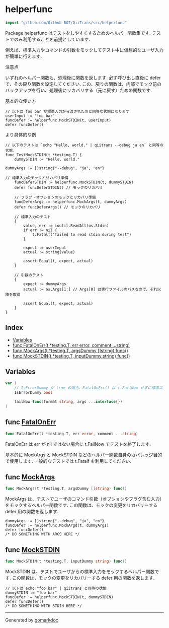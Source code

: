 <!-- Code generated by gomarkdoc. DO NOT EDIT -->

# helperfunc

```go
import "github.com/Qithub-BOT/QiiTrans/src/helperfunc"
```

Package helperfunc はテストをしやすくするためのヘルパー関数集です\. テストでのみ利用することを前提としています\.

例えば、標準入力やコマンドの引数をモックしてテスト中に仮想的なユーザ入力が簡単に行えます\.

注意点

いずれのヘルパー関数も、処理後に関数を返します\. 必ず呼び出し直後に defer で、その戻り関数を設定してください\. この、戻りの関数は、内部でモック前のバックアップを行い、処理後にリカバリする（元に戻す）ための関数です\.

基本的な使い方

```
// 以下は foo bar が標準入力から渡されたのと同等な状態になります
userInput := "foo bar"
funcDefer := helperfunc.MockSTDIN(t, userInput)
defer funcDefer()
```

より具体的な例

```
// 以下のテストは `echo "Hello, world." | qiitrans --debug ja en` と同等の状態.
func TestMockSTDIN(t *testing.T) {
	dummySTDIN := "Hello, world."
```

```
dummyArgs := []string{"--debug", "ja", "en"}
```

```
// 標準入力のモックとリカバリ準備
	funcDeferSTDIN := helperfunc.MockSTDIN(t, dummySTDIN)
	defer funcDeferSTDIN() // モックのリカバリ

	// フラグ・オプションのモックとリカバリ準備
	funcDeferArgs := helperfunc.MockArgs(t, dummyArgs)
	defer funcDeferArgs() // モックのリカバリ

	// 標準入力のテスト
	{
		value, err := ioutil.ReadAll(os.Stdin)
		if err != nil {
			t.Fatalf("failed to read stdin during test")
		}

		expect := userInput
		actual := string(value)

		assert.Equal(t, expect, actual)
	}

	// 引数のテスト
	{
		expect := dummyArgs
		actual := os.Args[1:] // Args[0] は実行ファイルのパスなので、それ以降を取得

		assert.Equal(t, expect, actual)
	}
}
```

## Index

- [Variables](<#variables>)
- [func FatalOnErr(t *testing.T, err error, comment ...string)](<#func-fatalonerr>)
- [func MockArgs(t *testing.T, argsDummy []string) func()](<#func-mockargs>)
- [func MockSTDIN(t *testing.T, inputDummy string) func()](<#func-mockstdin>)


## Variables

```go
var (
    // IsErrorDummy が true の場合、FatalOnErr() は t.FailNow せずに標準エラー出力します.
    IsErrorDummy bool

    failNow func(format string, args ...interface{})
)
```

## func [FatalOnErr](<https://github.com/Qithub-BOT/QiiTrans/blob/main/src/helperfunc/FatalOnErr.go#L21>)

```go
func FatalOnErr(t *testing.T, err error, comment ...string)
```

FatalOnErr は err が nil ではない場合に t\.FailNow でテストを終了します\.

基本的に MockArgs と MockSTDIN などのヘルパー関数自身のカバレッジ目的で使用します\. 一般的なテストでは t\.Fatalf を利用してください\.

## func [MockArgs](<https://github.com/Qithub-BOT/QiiTrans/blob/main/src/helperfunc/MockArgs.go#L15>)

```go
func MockArgs(t *testing.T, argsDummy []string) func()
```

MockArgs は、テストでユーザのコマンド引数（オプションやフラグ含む入力）をモックするヘルパー関数です\. この関数は、モックの変更をリカバリーする defer 用の関数を返します\.

```
dummyArgs := []string{"--debug", "ja", "en"}
funcDefer := helperfunc.MockArgd(t, dummyArgs)
defer funcDefer()
/* DO SOMETHING WITH ARGS HERE */
```

## func [MockSTDIN](<https://github.com/Qithub-BOT/QiiTrans/blob/main/src/helperfunc/MockSTDIN.go#L17>)

```go
func MockSTDIN(t *testing.T, inputDummy string) func()
```

MockSTDIN は、テストでユーザからの標準入力をモックするヘルパー関数です\. この関数は、モックの変更をリカバリーする defer 用の関数を返します\.

```
// 以下は echo "foo bar" | qiitrans と同等の状態
dummySTDIN := "foo bar"
funcDefer := helperfunc.MockSTDIN(t, dummySTDIN)
defer funcDefer()
/* DO SOMETHING WITH STDIN HERE */
```

------

Generated by [gomarkdoc](<https://github.com/princjef/gomarkdoc>)
